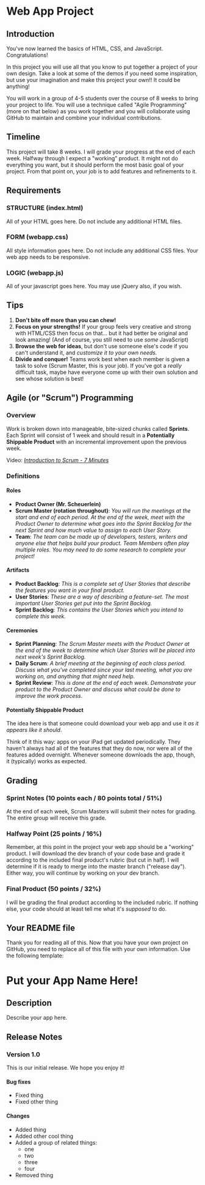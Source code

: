 # Web App Project

## Introduction

You've now learned the basics of HTML, CSS, and JavaScript. Congratulations!

In this project you will use all that you know to put together a project of your own design. Take a look at some of the demos if you need some inspiration, but use your imagination and make this project your own!! It could be anything!

You will work in a group of 4-5 students over the course of 8 weeks to bring your project to life. You will use a technique called "Agile Programming" (more on that below) as you work together and you will collaborate using GitHub to maintain and combine your individual contributions.

## Timeline

This project will take 8 weeks. I will grade your progress at the end of each week. Halfway through I expect a "working" product. It might not do everything you want, but it should perform the most basic goal of your project. From that point on, your job is to add features and refinements to it.

## Requirements

### STRUCTURE (index.html)

All of your HTML goes here. Do not include any additional HTML files.

### FORM (webapp.css)

All style information goes here. Do not include any additional CSS files. Your web app needs to be responsive.

### LOGIC (webapp.js)

All of your javascript goes here. You may use jQuery also, if you wish.

## Tips

1. **Don't bite off more than you can chew!**
2. **Focus on your strengths!** If your group feels very creative and strong with HTML/CSS then focus on that... but it had better be original and look amazing! (And of course, you still need to use *some* JavaScript)
3. **Browse the web for ideas**, but don't use someone else's code if you can't understand it, and *customize it to your own needs.*
4. **Divide and conquer!** Teams work best when each member is given a task to solve (Scrum Master, this is your job). If you've got a *really* difficult task, maybe have everyone come up with their own solution and see whose solution is best!

## Agile (or "Scrum") Programming

### Overview
Work is broken down into manageable, bite-sized chunks called **Sprints**. Each Sprint will consist of 1 week and should result in a **Potentially Shippable Product** with an incremental improvement upon the previous week.

Video: [*Introduction to Scrum - 7 Minutes*](https://www.youtube.com/watch?v=9TycLR0TqFA)

### Definitions

#### Roles

- **Product Owner (Mr. Scheuerlein)**
- **Scrum Master (rotation throughout)**: *You will run the meetings at the start and end of each period. At the end of the week, meet with the Product Owner to determine what goes into the Sprint Backlog for the next Sprint and how much value to assign to each User Story.*
- **Team**: *The team can be made up of developers, testers, writers and anyone else that helps build your product. Team Members often play multiple roles. You may need to do some research to complete your project!*

#### Artifacts

- **Product Backlog**: *This is a complete set of User Stories that describe the features you want in your final product.*
- **User Stories**: *These are a way of describing a feature-set. The most important User Stories get put into the Sprint Backlog.*
- **Sprint Backlog**: *This contains the User Stories which you intend to complete this week.*

#### Ceremonies

- **Sprint Planning**: *The Scrum Master meets with the Product Owner at the end of the week to determine which User Stories will be placed into next week's Sprint Backlog.*
- **Daily Scrum**: *A brief meeting at the beginning of each class period. Discuss what you've completed since your last meeting, what you are working on, and anything that might need help.*
- **Sprint Review**: *This is done at the end of each week. Demonstrate your product to the Product Owner and discuss what could be done to improve the work process.*

#### Potentially Shippable Product

The idea here is that someone could download your web app and use it *as it appears like it should*.

Think of it this way: apps on your iPad get updated periodically. They haven't always had all of the features that they do now, nor were all of the features added overnight. Whenever someone downloads the app, though, it (typically) works as expected.

## Grading

### Sprint Notes (10 points each / 80 points total / 51%)

At the end of each week, Scrum Masters will submit their notes for grading. The entire group will receive this grade.

### Halfway Point (25 points / 16%)

Remember, at this point in the project your web app should be a "working" product. I will download the dev branch of your code base and grade it according to the included final product's rubric (but cut in half). I will determine if it is ready to merge into the master branch ("release day"). Either way, you will continue by working on your dev branch.

### Final Product (50 points / 32%)

I will be grading the final product according to the included rubric. If nothing else, your code should at least tell me what it's *supposed* to do.

## Your README file

Thank you for reading all of this. Now that you have your own project on GitHub, you need to replace all of this file with your own information. Use the following template:

# Put your App Name Here!

## Description
Describe your app here.

## Release Notes

### Version 1.0
This is our initial release. We hope you enjoy it!

#### Bug fixes
 - Fixed thing
 - Fixed other thing

#### Changes
 - Added thing
 - Added other cool thing
 - Added a group of related things:
   - one
   - two
   - three
   - four
 - Removed thing
